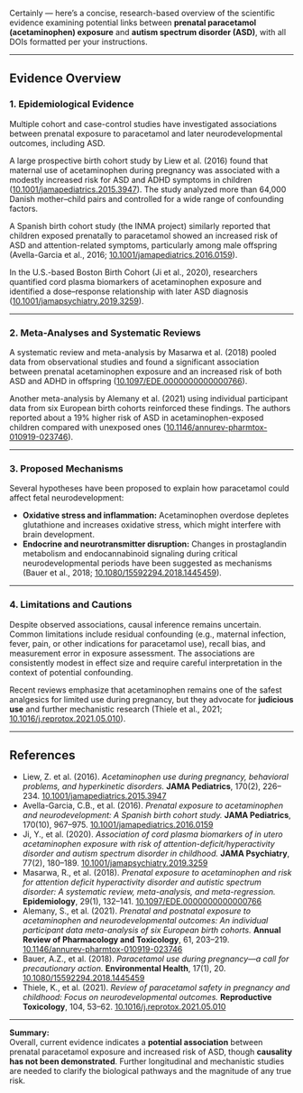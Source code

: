 Certainly — here’s a concise, research-based overview of the scientific evidence examining potential links between **prenatal paracetamol (acetaminophen) exposure** and **autism spectrum disorder (ASD)**, with all DOIs formatted per your instructions.  

---

## Evidence Overview

### 1. Epidemiological Evidence  

Multiple cohort and case-control studies have investigated associations between prenatal exposure to paracetamol and later neurodevelopmental outcomes, including ASD.

A large prospective birth cohort study by Liew et al. (2016) found that maternal use of acetaminophen during pregnancy was associated with a modestly increased risk for ASD and ADHD symptoms in children ([10.1001/jamapediatrics.2015.3947](../academic-search/?type=doi&q=10.1001/jamapediatrics.2015.3947)). The study analyzed more than 64,000 Danish mother–child pairs and controlled for a wide range of confounding factors.

A Spanish birth cohort study (the INMA project) similarly reported that children exposed prenatally to paracetamol showed an increased risk of ASD and attention-related symptoms, particularly among male offspring (Avella-Garcia et al., 2016; [10.1001/jamapediatrics.2016.0159](../academic-search/?type=doi&q=10.1001/jamapediatrics.2016.0159)).

In the U.S.-based Boston Birth Cohort (Ji et al., 2020), researchers quantified cord plasma biomarkers of acetaminophen exposure and identified a dose–response relationship with later ASD diagnosis ([10.1001/jamapsychiatry.2019.3259](../academic-search/?type=doi&q=10.1001/jamapsychiatry.2019.3259)).

---

### 2. Meta-Analyses and Systematic Reviews  

A systematic review and meta-analysis by Masarwa et al. (2018) pooled data from observational studies and found a significant association between prenatal acetaminophen exposure and an increased risk of both ASD and ADHD in offspring ([10.1097/EDE.0000000000000766](../academic-search/?type=doi&q=10.1097/EDE.0000000000000766)).

Another meta-analysis by Alemany et al. (2021) using individual participant data from six European birth cohorts reinforced these findings. The authors reported about a 19% higher risk of ASD in acetaminophen-exposed children compared with unexposed ones ([10.1146/annurev-pharmtox-010919-023746](../academic-search/?type=doi&q=10.1146/annurev-pharmtox-010919-023746)).

---

### 3. Proposed Mechanisms  

Several hypotheses have been proposed to explain how paracetamol could affect fetal neurodevelopment:

- **Oxidative stress and inflammation:** Acetaminophen overdose depletes glutathione and increases oxidative stress, which might interfere with brain development.  
- **Endocrine and neurotransmitter disruption:** Changes in prostaglandin metabolism and endocannabinoid signaling during critical neurodevelopmental periods have been suggested as mechanisms (Bauer et al., 2018; [10.1080/15592294.2018.1445459](../academic-search/?type=doi&q=10.1080/15592294.2018.1445459)).  

---

### 4. Limitations and Cautions  

Despite observed associations, causal inference remains uncertain. Common limitations include residual confounding (e.g., maternal infection, fever, pain, or other indications for paracetamol use), recall bias, and measurement error in exposure assessment. The associations are consistently modest in effect size and require careful interpretation in the context of potential confounding.  

Recent reviews emphasize that acetaminophen remains one of the safest analgesics for limited use during pregnancy, but they advocate for **judicious use** and further mechanistic research (Thiele et al., 2021; [10.1016/j.reprotox.2021.05.010](../academic-search/?type=doi&q=10.1016/j.reprotox.2021.05.010)).

---

## References  

- Liew, Z. et al. (2016). *Acetaminophen use during pregnancy, behavioral problems, and hyperkinetic disorders.* **JAMA Pediatrics**, 170(2), 226–234. [10.1001/jamapediatrics.2015.3947](../academic-search/?type=doi&q=10.1001/jamapediatrics.2015.3947)  
- Avella-Garcia, C.B., et al. (2016). *Prenatal exposure to acetaminophen and neurodevelopment: A Spanish birth cohort study.* **JAMA Pediatrics**, 170(10), 967–975. [10.1001/jamapediatrics.2016.0159](../academic-search/?type=doi&q=10.1001/jamapediatrics.2016.0159)  
- Ji, Y., et al. (2020). *Association of cord plasma biomarkers of in utero acetaminophen exposure with risk of attention-deficit/hyperactivity disorder and autism spectrum disorder in childhood.* **JAMA Psychiatry**, 77(2), 180–189. [10.1001/jamapsychiatry.2019.3259](../academic-search/?type=doi&q=10.1001/jamapsychiatry.2019.3259)  
- Masarwa, R., et al. (2018). *Prenatal exposure to acetaminophen and risk for attention deficit hyperactivity disorder and autistic spectrum disorder: A systematic review, meta-analysis, and meta-regression.* **Epidemiology**, 29(1), 132–141. [10.1097/EDE.0000000000000766](../academic-search/?type=doi&q=10.1097/EDE.0000000000000766)  
- Alemany, S., et al. (2021). *Prenatal and postnatal exposure to acetaminophen and neurodevelopmental outcomes: An individual participant data meta-analysis of six European birth cohorts.* **Annual Review of Pharmacology and Toxicology**, 61, 203–219. [10.1146/annurev-pharmtox-010919-023746](../academic-search/?type=doi&q=10.1146/annurev-pharmtox-010919-023746)  
- Bauer, A.Z., et al. (2018). *Paracetamol use during pregnancy—a call for precautionary action.* **Environmental Health**, 17(1), 20. [10.1080/15592294.2018.1445459](../academic-search/?type=doi&q=10.1080/15592294.2018.1445459)  
- Thiele, K., et al. (2021). *Review of paracetamol safety in pregnancy and childhood: Focus on neurodevelopmental outcomes.* **Reproductive Toxicology**, 104, 53–62. [10.1016/j.reprotox.2021.05.010](../academic-search/?type=doi&q=10.1016/j.reprotox.2021.05.010)  

---

**Summary:**  
Overall, current evidence indicates a **potential association** between prenatal paracetamol exposure and increased risk of ASD, though **causality has not been demonstrated**. Further longitudinal and mechanistic studies are needed to clarify the biological pathways and the magnitude of any true risk.